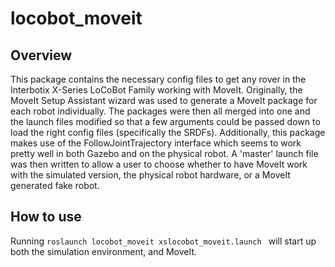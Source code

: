 # locobot_moveit

## Overview

This package contains the necessary config files to get any rover in the Interbotix X-Series LoCoBot Family working with MoveIt. Originally, the MoveIt Setup Assistant wizard was used to generate a MoveIt package for each robot individually. The packages were then all merged into one and the launch files modified so that a few arguments could be passed down to load the right config files (specifically the SRDFs). Additionally, this package makes use of the FollowJointTrajectory interface which seems to work pretty well in both Gazebo and on the physical robot. A 'master' launch file was then written to allow a user to choose whether to have MoveIt work with the simulated version, the physical robot hardware, or a MoveIt generated fake robot.

## How to use 

Running `roslaunch locobot_moveit xslocobot_moveit.launch ` will start up both the simulation environment, and MoveIt.